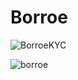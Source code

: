 # Borroe

![BorroeKYC](https://github.com/Block-Audit-Report/Borroe/assets/121312707/598e42a7-b0be-4f97-a088-4a6964283684)


![borroe](https://github.com/Block-Audit-Report/Borroe/assets/121312707/b6ce7077-283f-4104-b9c1-a970049afdd0)
